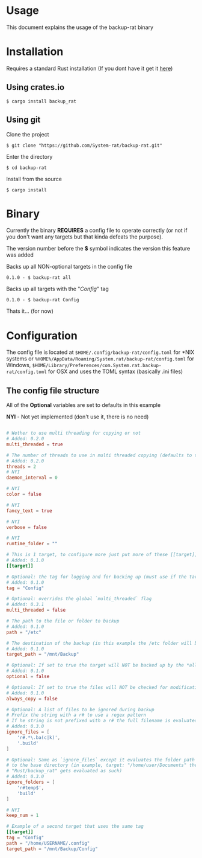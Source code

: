 # Usage
This document explains the usage of the backup-rat binary

# Installation
Requires a standard Rust installation (If you dont have it get it [here](https://rustup.rs/))
## Using crates.io
    $ cargo install backup_rat

## Using git
Clone the project 

    $ git clone "https://github.com/System-rat/backup-rat.git"
Enter the directory

    $ cd backup-rat
Install from the source

    $ cargo install


# Binary
Currently the binary **REQUIRES** a config file to operate correctly
(or not if you don't want any targets but that kinda defeats the purpose).

The version number before the **$** symbol indicates the version this feature was added

Backs up all NON-optional targets in the config file

    0.1.0 - $ backup-rat all 


Backs up all targets with the "*Config*" tag

    0.1.0 - $ backup-rat Config


Thats it... (for now)

# Configuration
The config file is located at `$HOME/.config/backup-rat/config.toml` for *NIX systems
or `%HOME%/AppData/Roaming/System.rat/backup-rat/config.toml` for Windows, 
`$HOME/Library/Preferences/com.System.rat.backup-rat/config.toml` for OSX and uses the TOML
syntax (basically .ini files)

## The config file structure
All of the **Optional** variables are set to defaults in this example

**NYI** - Not yet implemented (don't use it, there is no need)

```toml

# Wether to use multi threading for copying or not
# Added: 0.2.0
multi_threaded = true 

# The number of threads to use in multi threaded copying (defaults to the number of cores)
# Added: 0.2.0
threads = 2
# NYI
daemon_interval = 0 

# NYI
color = false 

# NYI
fancy_text = true 

# NYI
verbose = false 

# NYI
runtime_folder = "" 

# This is 1 target, to configure more just put more of these [[target]] tags followed by the target declaration
# Added: 0.1.0
[[target]] 

# Optional: the tag for logging and for backing up (must use if the target is optional)
# Added: 0.1.0
tag = "Config"

# Optional: overrides the global `multi_threaded` flag
# Added: 0.3.1
multi_threaded = false

# The path to the file or folder to backup
# Added: 0.1.0
path = "/etc" 

# The destination of the backup (in this example the /etc folder will be in /mnt/Backup/etc)
# Added: 0.1.0
target_path = "/mnt/Backup" 

# Optional: If set to true the target will NOT be backed up by the *all* target
# Added: 0.1.0
optional = false 

# Optional: If set to true the files will NOT be checked for modification
# Added: 0.1.0
always_copy = false 

# Optional: A list of files to be ignored during backup
# Prefix the string with a r# to use a regex pattern
# If he string is not prefixed with a r# the full filename is evaluated
# Added: 0.3.0
ignore_files = [
    'r#.*\.ba(c|k)',
    '.build'
] 

# Optional: Same as `ignore_files` except it evaluates the folder path relative
# to the base directory (in example, target: "/home/user/Documents" the sub-folder
# "Rust/backup_rat" gets evaluated as such)
# Added: 0.3.0
ignore_folders = [
    'r#temp$',
    'build'
] 

# NYI
keep_num = 1 

# Example of a second target that uses the same tag
[[target]] 
tag = "Config"
path = "/home/USERNAME/.config"
target_path = "/mnt/Backup/Config"

```
